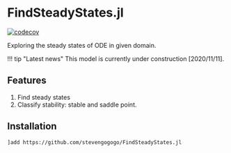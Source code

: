 # FindSteadyStates.jl

[![codecov](https://codecov.io/gh/stevengogogo/FindSteadyStates.jl/branch/master/graph/badge.svg?token=eNsRLcRA69)](https://codecov.io/gh/stevengogogo/FindSteadyStates.jl)


Exploring the steady states of ODE in given domain.

!!! tip "Latest news"
    This model is currently under construction [2020/11/11].

## Features
1. Find steady states
2. Classify stability: stable and saddle point.


## Installation 

```sh
]add https://github.com/stevengogogo/FindSteadyStates.jl
```



